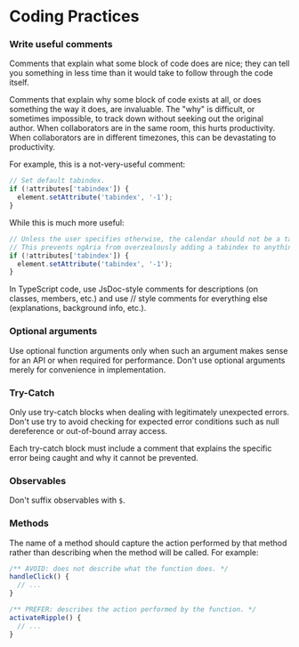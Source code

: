 # Coding Practices

### Write useful comments

Comments that explain what some block of code does are nice; they can tell you something in less time than it would take to follow through the code itself.

Comments that explain why some block of code exists at all, or does something the way it does, are invaluable. The "why" is difficult, or sometimes impossible, to track down without seeking out the original author. When collaborators are in the same room, this hurts productivity. When collaborators are in different timezones, this can be devastating to productivity.

For example, this is a not-very-useful comment:

```typescript
// Set default tabindex.
if (!attributes['tabindex']) {
  element.setAttribute('tabindex', '-1');
}
```

While this is much more useful:

```typescript
// Unless the user specifies otherwise, the calendar should not be a tab stop.
// This prevents ngAria from overzealously adding a tabindex to anything with an ng-model.
if (!attributes['tabindex']) {
  element.setAttribute('tabindex', '-1');
}
```

In TypeScript code, use JsDoc-style comments for descriptions (on classes, members, etc.) and use // style comments for everything else (explanations, background info, etc.).

### Optional arguments

Use optional function arguments only when such an argument makes sense for an API or when required for performance. Don't use optional arguments merely for convenience in implementation.

### Try-Catch

Only use try-catch blocks when dealing with legitimately unexpected errors. Don't use try to avoid checking for expected error conditions such as null dereference or out-of-bound array access.

Each try-catch block must include a comment that explains the specific error being caught and why it cannot be prevented.

### Observables

Don't suffix observables with `$`.

### Methods

The name of a method should capture the action performed by that method rather than describing when the method will be called. For example:

```typescript
/** AVOID: does not describe what the function does. */
handleClick() {
  // ...
}

/** PREFER: describes the action performed by the function. */
activateRipple() {
  // ...
}
```
